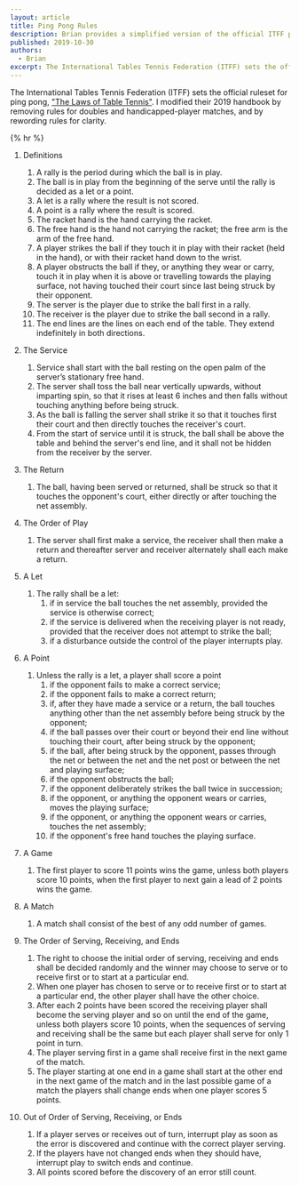 ```yaml
---
layout: article
title: Ping Pong Rules
description: Brian provides a simplified version of the official ITFF ping pong rules.
published: 2019-10-30
authors:
  - Brian
excerpt: The International Tables Tennis Federation (ITFF) sets the official ruleset for ping pong, "The Laws of Table Tennis".
---
```


The International Tables Tennis Federation (ITFF) sets the official ruleset for ping pong, ["The Laws of Table Tennis"](https://www.ittf.com/handbook/). I modified their 2019 handbook by removing rules for doubles and handicapped-player matches, and by rewording rules for clarity.

{% hr %}

1. Definitions
    1. A rally is the period during which the ball is in play.
    1. The ball is in play from the beginning of the serve until the rally is decided as a let or a point.
    1. A let is a rally where the result is not scored.
    1. A point is a rally where the result is scored.
    1. The racket hand is the hand carrying the racket.
    1. The free hand is the hand not carrying the racket; the free arm is the arm of the free hand.
    1. A player strikes the ball if they touch it in play with their racket (held in the hand), or with their racket hand down to the wrist.
    1. A player obstructs the ball if they, or anything they wear or carry, touch it in play when it is above or travelling towards the playing surface, not having touched their court since last being struck by their opponent.
    1. The server is the player due to strike the ball first in a rally.
    1. The receiver is the player due to strike the ball second in a rally.
    1. The end lines are the lines on each end of the table. They extend indefinitely in both directions.

2. The Service
    1. Service shall start with the ball resting on the open palm of the server’s stationary free hand.
    1. The server shall toss the ball near vertically upwards, without imparting spin, so that it rises at least 6 inches and then falls without touching anything before being struck.
    1. As the ball is falling the server shall strike it so that it touches first their court and then directly touches the receiver's court.
    1. From the start of service until it is struck, the ball shall be above the table and behind the server's end line, and it shall not be hidden from the receiver by the server.

3. The Return
    1. The ball, having been served or returned, shall be struck so that it touches the opponent's court, either directly or after touching the net assembly.

4. The Order of Play
    1. The server shall first make a service, the receiver shall then make a return and thereafter server and receiver alternately shall each make a return.

5. A Let
    1. The rally shall be a let:
        1. if in service the ball touches the net assembly, provided the service is otherwise correct;
        1. if the service is delivered when the receiving player is not ready, provided that the receiver does not attempt to strike the ball;
        1. if a disturbance outside the control of the player interrupts play.

6. A Point
    1. Unless the rally is a let, a player shall score a point
        1. if the opponent fails to make a correct service;
        1. if the opponent fails to make a correct return;
        1. if, after they have made a service or a return, the ball touches anything other than the net assembly before being struck by the opponent;
        1. if the ball passes over their court or beyond their end line without touching their court, after being struck by the opponent;
        1. if the ball, after being struck by the opponent, passes through the net or between the net and the net post or between the net and playing surface;
        1. if the opponent obstructs the ball;
        1. if the opponent deliberately strikes the ball twice in succession;
        1. if the opponent, or anything the opponent wears or carries, moves the playing surface;
        1. if the opponent, or anything the opponent wears or carries, touches the net assembly;
        1. if the opponent's free hand touches the playing surface.

7. A Game
    1. The first player to score 11 points wins the game, unless both players score 10 points, when the first player to next gain a lead of 2 points wins the game.
     
8. A Match
    1. A match shall consist of the best of any odd number of games.

9. The Order of Serving, Receiving, and Ends
    1. The right to choose the initial order of serving, receiving and ends shall be decided randomly and the winner may choose to serve or to receive first or to start at a particular end.
    1. When one player has chosen to serve or to receive first or to start at a particular end, the other player shall have the other choice.&nbsp;
    1. After each 2 points have been scored the receiving player shall become the serving player and so on until the end of the game, unless both players score 10 points, when the sequences of serving and receiving shall be the same but each player shall serve for only 1 point in turn.
    1. The player serving first in a game shall receive first in the next game of the match.
    1. The player starting at one end in a game shall start at the other end in the next game of the match and in the last possible game of a match the players shall change ends when one player scores 5 points.

10. Out of Order of Serving, Receiving, or Ends
    1. If a player serves or receives out of turn, interrupt play as soon as the error is discovered and continue with the correct player serving.
    1. If the players have not changed ends when they should have, interrupt play to switch ends and continue.
    1. All points scored before the discovery of an error still count.